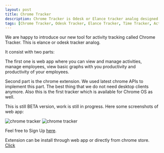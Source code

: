 ```yaml
---
layout: post
title: Chrome Tracker
description: Chrome Tracker is Odesk or Elance tracker analog designed to help you track your activities and productivity of your employees.
tags: [Chrome Tracker, Odesk Tracker, Elance Tracker, Time Tracker, Activity Tracker, Freelance Tracker, Time Tracking Tool, Freelancers Tracking Tool, Employees Tracker, Employees Tracking Tool]
---
```



We are happy to introduce our new tool for activity tracking called Chrome Tracker. This is elance or odesk tracker analog.

It consist with two parts:

The first one is web app where you can view and manage activities, manage employees, view basic graphs with you productivity and productivity of your employees.

Second part is the chrome extension. We used latest chrome APIs to implement this part. The best thing that we do not need desktop clients anymore. Also this is the first tracker which is available for Chrome OS as well.

This is still BETA version, work is still in progress. Here some screenshots of web app:

![chrome tracker](http://i.imgur.com/HP0d814.jpg)
![chrome tracker](http://i.imgur.com/nZ5vCm4.jpg)

Feel free to Sign Up [here](http://chrometracker.com/).

Extension can be install through web app or directly from chrome store. [Click](https://chrome.google.com/webstore/detail/chrome-tracker/ihlecadpghkjanimlphhpfiakabfdhpn)
